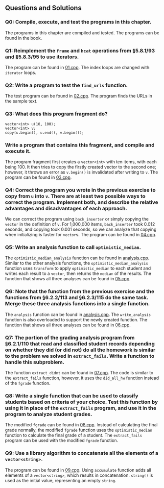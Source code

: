 ## Questions and Solutions

### Q0: Compile, execute, and test the programs in this chapter.
The programs in this chapter are compiled and tested. The programs can be found in the book.

### Q1: Reimplement the `frame` and `hcat` operations from §5.8.1/93 and §5.8.3/95 to use iterators.
The program can be found in [01.cpp](./01.cpp). The index loops are changed with `iterator` loops.

### Q2: Write a program to test the `find_urls` function.
The test program can be found in [02.cpp](./02.cpp). The program finds the URLs in the sample text.

### Q3: What does this program fragment do?
```
vector<int> u(10, 100);
vector<int> v;
copy(u.begin(), u.end(), v.begin());
```
### Write a program that contains this fragment, and compile and execute it.
The program fragment first creates a `vector<int>` with ten items, with each being 100. It then tries to copy the firstly created vector to the second one; however, it throws an error as `v.begin()` is invalidated after writing to `v`. The program can be found in [03.cpp](./03.cpp).

### Q4: Correct the program you wrote in the previous exercise to copy from `u` into `v`. There are at least two possible ways to correct the program. Implement both, and describe the relative advantages and disadvantages of each approach.
We can correct the program using `back_inserter` or simply copying the `vector` in the definition of `v`. For 1,000,000 items, `back_inserter` took 0.012 seconds, and copying took 0.001 seconds, so we can analyze that copying when initializing is faster for `vector`s. The program can be found in [04.cpp](./04.cpp).

### Q5: Write an analysis function to call `optimistic_median`.
The `optimistic_median_analysis` function can be found in [analysis.cpp](./analysis.cpp). Similar to the other analysis functions, the `optimistic_median_analysis` function uses `transform` to apply `optimistic_median` to each student and writes each result to a `vector`, then returns the `median` of the results. The function that shows all three analyses can be found in [05.cpp](./05.cpp).

### Q6: Note that the function from the previous exercise and the functions from §6.2.2/113 and §6.2.3/115 do the same task. Merge these three analysis functions into a single function.
The `analysis` function can be found in [analysis.cpp](./analysis.cpp). The `write_analysis` function is also overloaded to support the newly created function. The function that shows all three analyses can be found in [06.cpp](./06.cpp).

### Q7: The portion of the grading analysis program from §6.2.1/110 that read and classified student records depending on whether they did (or did not) do all the homework is similar to the problem we solved in `extract_fails`. Write a function to handle this subproblem.
The function `extract_didnt` can be found in [07.cpp](./07.cpp). The code is similar to the `extract_fails` function, however, it uses the `did_all_hw` function instead of the `fgrade` function.

### Q8: Write a single function that can be used to classify students based on criteria of your choice. Test this function by using it in place of the `extract_fails` program, and use it in the program to analyze student grades.
The modified `fgrade` can be found in [08.cpp](./08.cpp). Instead of calculating the final grade normally, the modified `fgrade` function uses the `optimistic_median` function to calculate the final grade of a student. The `extract_fails` program can be used with the modified `fgrade` function.

### Q9: Use a library algorithm to concatenate all the elements of a `vector<string>`.
The program can be found in [09.cpp](./09.cpp). Using `accumulate` function adds all elements of a `vector<string>`, which results in concatenation. `string()` is used as the initial value, representing an empty `string`.
